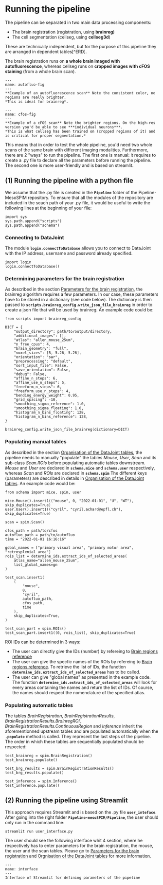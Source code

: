 # Running the pipeline

The pipeline can be separated in two main data processing components:

- The brain registration (registration, using **brainreg**)
- The cell segmentation (cellseg, using **cellseg3d**)

These are technically independent, but for the purpose of this pipeline they are arranged in dependent tables[^ERD].

The brain registration runs on **a whole brain imaged with autofluorescence**,
whereas cellseg runs on **cropped images with cFOS staining** (from a whole brain scan).

```{figure} ./images/autofluo.png
---
name: autofluo-fig
---
**Example of an autofluorescence scan** Note the consistent color, no regions are really brighter.
*This is ideal for brainreg*.
```

```{figure} ./images/cfos_whole.png
---
name: cfos-fig
---
**Example of a cFOS scan** Note the brighter regions. On the high-res version you'd be able to see ***individual neurons***.
*This is what cellseg has been trained on (cropped regions of it) and is critical for proper segmentation.*
```

This means that in order to test the whole pipeline, you'd need two whole scans of the same brain with different imaging modalities. Furthermore, there are 2 "ways" to run the pipeline. The first one is manual: it requires to create a .py file to declare all the parameters before running the pipeline. The second one is more user-friendly and is based on streamlit.


## (1) Running the pipeline with a python file

We assume that the .py file is created in the **```Pipeline```** folder of the Pipeline-MesoSPIM repository. To ensure that all the modules of the repository are included in the seach path of your .py file, it would be useful to write the following lines at the beginning of your file:

```
import sys
sys.path.append("scripts")
sys.path.append("schema")
```

### Connecting to DataJoint

The module **```login.connectToDatabase```** allows you to connect to DataJoint with the IP address, username and password already specified.

```
import login
login.connectToDatabase()
```

### Determining parameters for the brain registration

As described in the section [Parameters for the brain registration](parameters_brainreg.md), the brainreg algorithm requires a few parameters. In our case, these parameters have to be stored in a dictionary (see code below). The dictionary is then passed to **```scripts.brainreg_config.write_json_file_brainreg```** in order to create a json file that will be used by brainreg. An example code could be:

```
from scripts import brainreg_config

DICT = {
    "output_directory": path/to/output/directory,
    "additional_images": [],
    "atlas": "allen_mouse_25um",
    "n_free_cpus": 4,
    "brain_geometry": "full",
    "voxel_sizes": [5, 5.26, 5.26],
    "orientation": "sar",
    "preprocessing": "default",
    "sort_input_file": False,
    "save_orientation": False,
    "debug": False,
    "affine_n_steps": 6,
    "affine_use_n_steps": 5,
    "freeform_n_steps": 6,
    "freeform_use_n_steps": 4,
    "bending_energy_weight": 0.95,
    "grid_spacing": -10,
    "smoothing_sigma_reference": 1.0,
    "smoothing_sigma_floating": 1.0,
    "histogram_n_bins_floating": 128,
    "histogram_n_bins_reference": 128,
}

brainreg_config.write_json_file_brainreg(dictionary=DICT)
```

### Populating manual tables

As described in the section [Organisation of the DataJoint tables](datajoint_tables.md), the pipeline needs to manually "populate" the tables *Mouse*, *User*, *Scan* and its sub-class *Scan.ROIs* before populating automatic tables downstream. *Mouse* and *User* are declared in **```schema.mice```** and **```schema.user```** respectively, whereas *Scan* and *ROIs* are declared in **```schema.spim```**  The different keys (parameters) are described in details in [Organisation of the DataJoint tables](datajoint_tables.md). An example code would be:

```
from schema import mice, spim, user

mice.Mouse().insert1(("mouse", 0, "2022-01-01", "U", "WT"), skip_duplicates=True)
user.User().insert1(("cyril", "cyril.achard@epfl.ch"), skip_duplicates=True)

scan = spim.Scan()

cfos_path = path/to/cfos
autofluo_path = path/to/autofluo
time = "2022-01-01 16:16:16"

gobal_names = ["primary visual area", "primary motor area", "retrosplenial area"]
rois_list = determine_ids.extract_ids_of_selected_areas(
    atlas_name="allen_mouse_25um",
    list_global_names=gn
)

test_scan.insert1(
    (
        "mouse",
        0,
        "cyril",
        autofluo_path,
        cfos_path,
        time
    ),
    skip_duplicates=True,
)

test_scan_part = spim.ROIs()
test_scan_part.insert1((0, rois_list), skip_duplicates=True)
```

ROI IDs can be determined in 3 ways:
- The user can directly give the IDs (number) by refereing to [Brain regions reference](brainreg_atlas_ref.ipynb)
- The user can give the specfic names of the ROIs by refereing to [Brain regions reference](brainreg_atlas_ref.ipynb). To retrieve the list of IDs, the function **```determine_ids.extract_ids_of_selected_areas```** has to be called.
- The user can give "global names" as presented in the example code. The function **```determine_ids.extract_ids_of_selected_areas```** will look for every areas containing the names and return the list of IDs. Of course, the names should respect the nomenclature of the specified atlas.


### Populating automatic tables

The tables *BrainRegistration*, *BrainRegistrationResults*, *BrainRegistrationResults.BrainregROI*, *BrainRegistrationResults.ContinuousRegion* and *Inference* inherit the aforementionned upstream tables and are populated automatically when the **```.populate```** method is called. They represent the last steps of the pipeline. The order in which these tables are sequentially populated should be respected:

```
test_brainreg = spim.BrainRegistration()
test_brainreg.populate()

test_brg_results = spim.BrainRegistrationResults()
test_brg_results.populate()

test_inference = spim.Inference()
test_inference.populate()
```

## (2) Running the pipeline using Streamlit

This approach requires Streamlit and is based on the .py file **```user_inteface```**. After going into the right folder **```Pipeline-mesoSPIM/Pipeline```**, the user should only run in the command line:

```
streamlit run user_interface.py
```

The user should see the following interface whit 4 section, where he respectively has to enter parameters for the brain registration, the mouse, the user and the scan tables. Please go to [Parameters for the brain registration](parameters_brainreg.md) and [Orgnisation of the DataJoint tables](datajoint_tables.md) for more information.

```{figure} ./images/streamlit.png
---
name: interface
---
Interface of Streamlit for defining parameters of the pipeline
```
